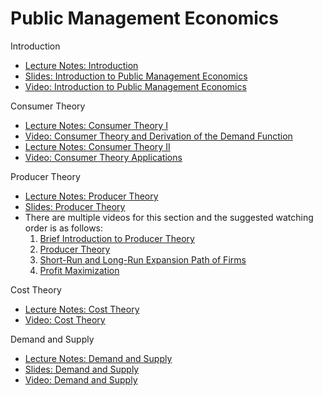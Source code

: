 # Public Management Economics

Introduction

- [Lecture Notes: Introduction](https://github.com/jrfdumortier/PME/raw/main/Introduction%20(Notes).pdf) 
- [Slides: Introduction to Public Management Economics](https://github.com/jrfdumortier/PME/raw/main/Introduction%20(Slides).pdf) 
- [Video: Introduction to Public Management Economics](https://youtu.be/M5Q3xLzvfBY?si=psLbBeEe3KZsVPZW)

Consumer Theory

- [Lecture Notes: Consumer Theory I](https://github.com/jrfdumortier/PME/raw/main/Consumer%20Theory%20I%20(Notes).pdf)
- [Video:  Consumer Theory and Derivation of the Demand Function](https://youtu.be/0pKNamk8UUA?si=U_WD7LpAO2PYl7cF)
- [Lecture Notes: Consumer Theory II](https://github.com/jrfdumortier/PME/raw/main/Consumer%20Theory%20II%20(Notes).pdf)
- [Video:  Consumer Theory Applications](https://youtu.be/oG7GclC0ZgQ?si=yFgRnVMSFi-tot7S)

Producer Theory

- [Lecture Notes: Producer Theory](https://github.com/jrfdumortier/PME/raw/main/Producer%20Theory%20(Notes).pdf)
- [Slides: Producer Theory](https://github.com/jrfdumortier/PME/raw/main/Producer%20Theory%20(Slides).pdf)
- There are multiple videos for this section and the suggested watching order is as follows:
     1. [Brief Introduction to Producer Theory](https://youtu.be/MnxhPmNAiBY)
     2. [Producer Theory](https://youtu.be/EilB16BfgG0)
     3. [Short-Run and Long-Run Expansion Path of Firms](https://youtu.be/InGKsb2M9_M)
     4. [Profit Maximization](https://youtu.be/hys53bsCIvc)
     
Cost Theory

- [Lecture Notes: Cost Theory](https://github.com/jrfdumortier/PME/raw/main/Cost%20Theory%20(Notes).pdf)
- [Video: Cost Theory](https://youtu.be/gbk74yfAXhw?si=KHQxJkaP5-c_jpnJ)

Demand and Supply

- [Lecture Notes: Demand and Supply](https://github.com/jrfdumortier/PME/raw/main/Demand%20and%20Supply%20(Notes).pdf)
- [Slides: Demand and Supply](https://github.com/jrfdumortier/PME/raw/main/Demand%20and%20Supply%20(Slides).pdf)
- [Video: Demand and Supply](https://youtu.be/DAOoQX5_RKg?si=QTfWWKDPU_pzWaxF)